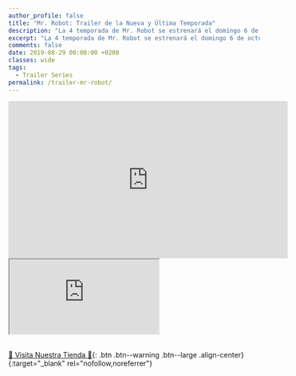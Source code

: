 ```yaml
---
author_profile: false
title: "Mr. Robot: Trailer de la Nueva y Última Temporada"
description: "La 4 temporada de Mr. Robot se estrenará el domingo 6 de octubre"
excerpt: "La 4 temporada de Mr. Robot se estrenará el domingo 6 de octubre"
comments: false
date: 2019-08-29 00:00:00 +0200
classes: wide
tags:
  - Trailer Series
permalink: /trailer-mr-robot/
---
```


<iframe width="560" height="315" src="https://www.youtube.com/embed/9Hmb33a7ATM" frameborder="0" allow="accelerometer; autoplay; encrypted-media; gyroscope; picture-in-picture" allowfullscreen></iframe>

<div class="embed-responsive embed-responsive-16by9">
  <iframe class="embed-responsive-item" src="https://www.youtube-nocookie.com/embed/8u51ZY2a3Sc?rel=0" allowfullscreen></iframe>
</div><br/>

[🎁 Visita Nuestra Tienda 🎁](https://www.amazon.es/shop/cibercursos){: .btn .btn--warning .btn--large .align-center}{:target="_blank" rel="nofollow,noreferrer"}